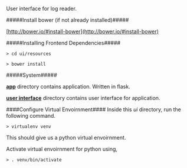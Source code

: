 User interface for log reader.

#####Install bower (if not already installed)#####

[http://bower.io/#install-bower](http://bower.io/#install-bower)

#####Installing Frontend Dependencies#####

`> cd ui/resources`

`> bower install`

#####System#####

**[app](app/)** directory contains application. Written in flask.

**[user interface](ui/)** directory contains user interface for application.

####Configure Virtual Envoirnment####
Inside this *ui* directory, run the following command.

`> virtualenv venv`

This should give us a python virtual envoirnment.

Activate virtual envoirnment for python using,

`> . venv/bin/activate`

